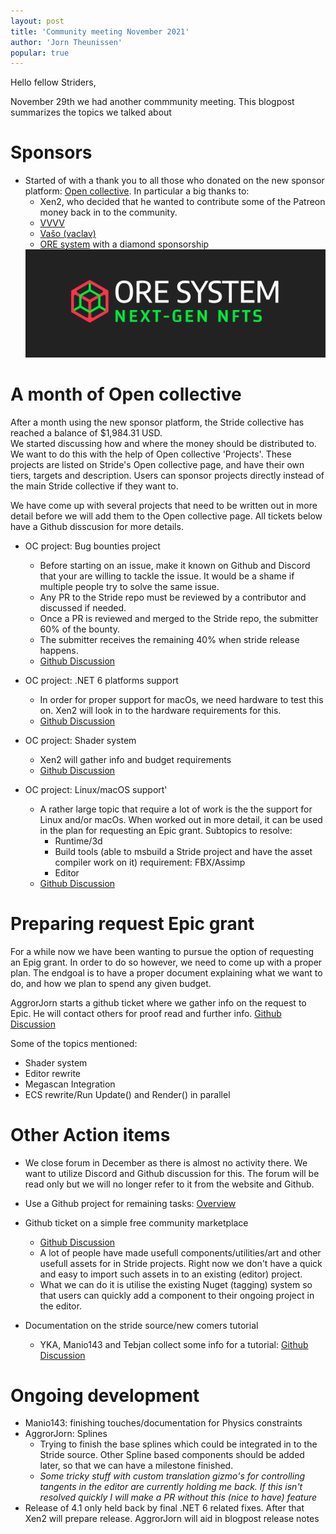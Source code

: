 ```yaml
---
layout: post
title: 'Community meeting November 2021'
author: 'Jorn Theunissen'
popular: true
---
```

Hello fellow Striders,

November 29th we had another commmunity meeting. This blogpost summarizes the topics we talked about

# Sponsors
* Started of with a thank you to all those who donated on the new sponsor platform: [Open collective](https://opencollective.com/stride3d). In particular a big thanks to:
    * Xen2, who decided that he wanted to contribute some of the Patreon money back in to the community.
    * [VVVV](https://visualprogramming.net/)
    * [Vašo (vaclav)](https://opencollective.com/vaclav)
    * [ORE system](https://www.ore-system.com/) with a diamond sponsorship 
    <img src="/images/sponsors/ore_system-next_gen_nfts_dark.png"/>


# A month of Open collective
After a month using the new sponsor platform, the Stride collective has reached a balance of $1,984.31 USD.  
We started discussing how and where the money should be distributed to. We want to do this with the help of Open collective 'Projects'. These projects are listed on Stride's Open collective page, and have their own tiers, targets and description. Users can sponsor projects directly instead of the main Stride collective if they want to.

We have come up with several projects that need to be written out in more detail before we will add them to the Open collective page. All tickets below have a Github disscusion for more details.

- OC project: Bug bounties project
    - Before starting on an issue, make it known on Github and Discord that your are willing to tackle the issue. It would be a shame if multiple people try to solve the same issue.
    - Any PR to the Stride repo must be reviewed by a contributor and discussed if needed.
    - Once a PR is reviewed and merged to the Stride repo, the submitter 60% of the bounty.
    - The submitter receives the remaining 40% when stride release happens.
    - [Github Discussion](https://github.com/stride3d/stride/discussions/1204)

- OC project: .NET 6 platforms support
    - In order for proper support for macOs, we need hardware to test this on. Xen2 will look in to the hardware requirements for this.
    - [Github Discussion](https://github.com/stride3d/stride/discussions/1206)

- OC project: Shader system
    - Xen2 will gather info and budget requirements
    - [Github Discussion](https://github.com/stride3d/stride/discussions/1201)

- OC project: Linux/macOS support'
    - A rather large topic that require a lot of work is the the support for Linux and/or macOs. When worked out in more detail, it can be used in the plan for requesting an Epic grant. Subtopics to resolve:
        - Runtime/3d
        - Build tools (able to msbuild a Stride project and have the asset compiler work on it) requirement:  FBX/Assimp
        - Editor 
    - [Github Discussion](https://github.com/stride3d/stride/discussions/1202)


# Preparing request Epic grant
For a while now we have been wanting to pursue the option of requesting an Epig grant. In order to do so however, we need to come up with a proper plan. The endgoal is to have a proper document explaining what we want to do, and how we plan to spend any given budget.

AggrorJorn starts a github ticket where we gather info on the request to Epic. He will contact others for proof read and further info. [Github Discussion](https://github.com/stride3d/stride/discussions/1207)

Some of the topics mentioned:
- Shader system
- Editor rewrite
- Megascan Integration 
- ECS rewrite/Run Update() and Render() in parallel


# Other Action items
- We close forum in December as there is almost no activity there. We want to utilize Discord and Github discussion for this. The forum will be read only but we will no longer refer to it from the website and Github.
- Use a Github project for remaining tasks: [Overview](https://github.com/orgs/stride3d/projects/3/views/1)
- Github ticket on a simple free community marketplace
    - [Github Discussion](https://github.com/stride3d/stride/issues/1197)
    -  A lot of people have made usefull components/utilities/art and other usefull assets for in Stride projects. Right now we don't have a quick and easy to import such assets in to an existing (editor) project. 
    - What we can do it is utilise the existing Nuget (tagging) system so that users can quickly add a component to their ongoing project in the editor. 
    
- Documentation on the stride source/new comers tutorial
    - YKA, Manio143 and Tebjan collect some info for a tutorial: [Github Discussion](https://github.com/stride3d/stride/discussions/1211) 


# Ongoing development
- Manio143: finishing touches/documentation for Physics constraints
- AggrorJorn: Splines
    - Trying to finish the base splines which could be integrated in to the Stride source. Other Spline based components should be added later, so that we can have a milestone finished.
    - *Some tricky stuff with custom translation gizmo's for controlling tangents in the editor are currently holding me back. If this isn't resolved quickly I will make a PR without this (nice to have) feature*
- Release of 4.1 only held back by final .NET 6 related fixes. After that Xen2 will prepare release. AggrorJorn will aid in blogpost release notes
        
